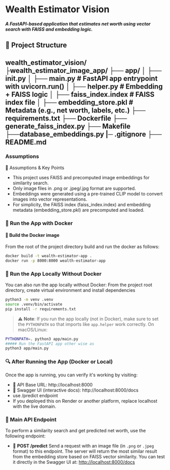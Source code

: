 # Wealth Estimator Vision

##### A FastAPI-based application that estimates net worth using vector search with FAISS and embedding logic.
## 🧠 Project Structure
wealth_estimator_vision/
├wealth_estimator_image_app/
├── app/
│   ├── __init__.py
│   ├── main.py                  # FastAPI app entrypoint with uvicorn.run()
│   ├── helper.py                # Embedding + FAISS logic
│   ├── faiss_index.index        # FAISS index file
│   ├── embedding_store.pkl      # Metadata (e.g., net worth, labels, etc.)
├── requirements.txt
├── Dockerfile
├── generate_faiss_index.py
├── Makefile
├──database_embeddings.py
|─ .gitignore
├── README.md
---
### Assumptions
📝 Assumptions & Key Points
- This project uses FAISS and precomputed image embeddings for similarity search.
- Only image files in .png or .jpeg/.jpg format are supported.
- Embeddings were generated using a pre-trained CLIP model to convert images into vector representations.
- For simplicity, the FAISS index (faiss_index.index) and embedding metadata (embedding_store.pkl) are precomputed and loaded.

### 🚀 Run the App with Docker
#### 🔨 Build the Docker image

From the root of the project directory build and run the docker as  follows:
```bash
docker build -t wealth-estimator-app .
docker run -p 8000:8000 wealth-estimator-app
```
### 🐍 Run the App Locally Without Docker
You can also run the app locally without Docker:
From the project root directory, create virtual environment and install dependencies
```bash
python3 -m venv .venv
source .venv/bin/activate
pip install -r requirements.txt
```
> ⚠️ **Note**: If you run the app locally (not in Docker), make sure to set the `PYTHONPATH` so that imports like `app.helper` work correctly.
On macOS/Linux:
```bash
PYTHONPATH=. python3 app/main.py
##### Run the FastAPI app other wise as 
python3 app/main.py
```
### 🔍 After Running the App (Docker or Local)
Once the app is running, you can verify it's working by visiting:
- 🧪 API Base URL: http://localhost:8000
- 📘 Swagger UI (interactive docs): http://localhost:8000/docs
- use /predict endpoint
- If you deployed this on Render or another platform, replace localhost with the live domain.

### 🧪 Main API Endpoint
To perform a similarity search and get predicted net worth, use the following endpoint:

- 🔗 **POST /predict**
Send a request with an image file (in `.png` or `.jpeg` format) to this endpoint. The server will return the most similar result from the embedding store based on FAISS vector similarity.
You can test it directly in the Swagger UI at:
[http://localhost:8000/docs](http://localhost:8000/docs)
